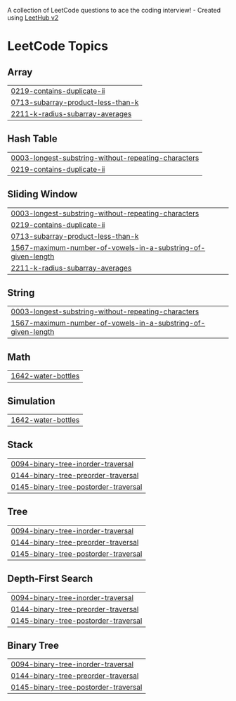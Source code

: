A collection of LeetCode questions to ace the coding interview! - Created using [LeetHub v2](https://github.com/arunbhardwaj/LeetHub-2.0)
<!---LeetCode Topics Start-->
# LeetCode Topics
## Array
|  |
| ------- |
| [0219-contains-duplicate-ii](https://github.com/priya2001/AC_potd_leetcode/tree/master/0219-contains-duplicate-ii) |
| [0713-subarray-product-less-than-k](https://github.com/priya2001/AC_potd_leetcode/tree/master/0713-subarray-product-less-than-k) |
| [2211-k-radius-subarray-averages](https://github.com/priya2001/AC_potd_leetcode/tree/master/2211-k-radius-subarray-averages) |
## Hash Table
|  |
| ------- |
| [0003-longest-substring-without-repeating-characters](https://github.com/priya2001/AC_potd_leetcode/tree/master/0003-longest-substring-without-repeating-characters) |
| [0219-contains-duplicate-ii](https://github.com/priya2001/AC_potd_leetcode/tree/master/0219-contains-duplicate-ii) |
## Sliding Window
|  |
| ------- |
| [0003-longest-substring-without-repeating-characters](https://github.com/priya2001/AC_potd_leetcode/tree/master/0003-longest-substring-without-repeating-characters) |
| [0219-contains-duplicate-ii](https://github.com/priya2001/AC_potd_leetcode/tree/master/0219-contains-duplicate-ii) |
| [0713-subarray-product-less-than-k](https://github.com/priya2001/AC_potd_leetcode/tree/master/0713-subarray-product-less-than-k) |
| [1567-maximum-number-of-vowels-in-a-substring-of-given-length](https://github.com/priya2001/AC_potd_leetcode/tree/master/1567-maximum-number-of-vowels-in-a-substring-of-given-length) |
| [2211-k-radius-subarray-averages](https://github.com/priya2001/AC_potd_leetcode/tree/master/2211-k-radius-subarray-averages) |
## String
|  |
| ------- |
| [0003-longest-substring-without-repeating-characters](https://github.com/priya2001/AC_potd_leetcode/tree/master/0003-longest-substring-without-repeating-characters) |
| [1567-maximum-number-of-vowels-in-a-substring-of-given-length](https://github.com/priya2001/AC_potd_leetcode/tree/master/1567-maximum-number-of-vowels-in-a-substring-of-given-length) |
## Math
|  |
| ------- |
| [1642-water-bottles](https://github.com/priya2001/AC_potd_leetcode/tree/master/1642-water-bottles) |
## Simulation
|  |
| ------- |
| [1642-water-bottles](https://github.com/priya2001/AC_potd_leetcode/tree/master/1642-water-bottles) |
## Stack
|  |
| ------- |
| [0094-binary-tree-inorder-traversal](https://github.com/priya2001/AC_potd_leetcode/tree/master/0094-binary-tree-inorder-traversal) |
| [0144-binary-tree-preorder-traversal](https://github.com/priya2001/AC_potd_leetcode/tree/master/0144-binary-tree-preorder-traversal) |
| [0145-binary-tree-postorder-traversal](https://github.com/priya2001/AC_potd_leetcode/tree/master/0145-binary-tree-postorder-traversal) |
## Tree
|  |
| ------- |
| [0094-binary-tree-inorder-traversal](https://github.com/priya2001/AC_potd_leetcode/tree/master/0094-binary-tree-inorder-traversal) |
| [0144-binary-tree-preorder-traversal](https://github.com/priya2001/AC_potd_leetcode/tree/master/0144-binary-tree-preorder-traversal) |
| [0145-binary-tree-postorder-traversal](https://github.com/priya2001/AC_potd_leetcode/tree/master/0145-binary-tree-postorder-traversal) |
## Depth-First Search
|  |
| ------- |
| [0094-binary-tree-inorder-traversal](https://github.com/priya2001/AC_potd_leetcode/tree/master/0094-binary-tree-inorder-traversal) |
| [0144-binary-tree-preorder-traversal](https://github.com/priya2001/AC_potd_leetcode/tree/master/0144-binary-tree-preorder-traversal) |
| [0145-binary-tree-postorder-traversal](https://github.com/priya2001/AC_potd_leetcode/tree/master/0145-binary-tree-postorder-traversal) |
## Binary Tree
|  |
| ------- |
| [0094-binary-tree-inorder-traversal](https://github.com/priya2001/AC_potd_leetcode/tree/master/0094-binary-tree-inorder-traversal) |
| [0144-binary-tree-preorder-traversal](https://github.com/priya2001/AC_potd_leetcode/tree/master/0144-binary-tree-preorder-traversal) |
| [0145-binary-tree-postorder-traversal](https://github.com/priya2001/AC_potd_leetcode/tree/master/0145-binary-tree-postorder-traversal) |
<!---LeetCode Topics End-->